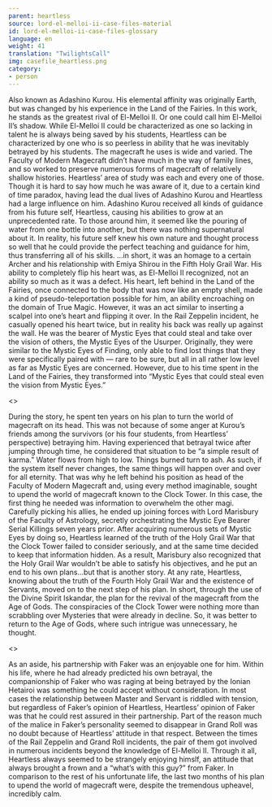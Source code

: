 ```yaml
---
parent: heartless
source: lord-el-melloi-ii-case-files-material
id: lord-el-melloi-ii-case-files-glossary
language: en
weight: 41
translation: "TwilightsCall"
img: casefile_heartless.png
category:
- person
---
```


Also known as Adashino Kurou.
His elemental affinity was originally Earth, but was changed by his experience in the Land of the Fairies.
In this work, he stands as the greatest rival of El-Melloi II. Or one could call him El-Melloi II’s shadow. While El-Melloi II could be characterized as one so lacking in talent he is always being saved by his students, Heartless can be characterized by one who is so peerless in ability that he was inevitably betrayed by his students.
The magecraft he uses is wide and varied.
The Faculty of Modern Magecraft didn’t have much in the way of family lines, and so worked to preserve numerous forms of magecraft of relatively shallow histories. Heartless’ area of study was each and every one of those. Though it is hard to say how much he was aware of it, due to a certain kind of time paradox, having lead the dual lives of Adashino Kurou and Heartless had a large influence on him.
Adashino Kurou received all kinds of guidance from his future self, Heartless, causing his abilities to grow at an unprecedented rate. To those around him, it seemed like the pouring of water from one bottle into another, but there was nothing supernatural about it. In reality, his future self knew his own nature and thought process so well that he could provide the perfect teaching and guidance for him, thus transferring all of his skills.
…in short, it was an homage to a certain Archer and his relationship with Emiya Shirou in the Fifth Holy Grail War.
His ability to completely flip his heart was, as El-Melloi II recognized, not an ability so much as it was a defect. His heart, left behind in the Land of the Fairies, once connected to the body that was now like an empty shell, made a kind of pseudo-teleportation possible for him, an ability encroaching on the domain of True Magic. However, it was an act similar to inserting a scalpel into one’s heart and flipping it over.
In the Rail Zeppelin incident, he casually opened his heart twice, but in reality his back was really up against the wall.
He was the bearer of Mystic Eyes that could steal and take over the vision of others, the Mystic Eyes of the Usurper.
Originally, they were similar to the Mystic Eyes of Finding, only able to find lost things that they were specifically paired with — rare to be sure, but all in all rather low level as far as Mystic Eyes are concerned. However, due to his time spent in the Land of the Fairies, they transformed into “Mystic Eyes that could steal even the vision from Mystic Eyes.”

<>

During the story, he spent ten years on his plan to turn the world of magecraft on its head.
This was not because of some anger at Kurou’s friends among the survivors (or his four students, from Heartless’ perspective) betraying him. Having experienced that betrayal twice after jumping through time, he considered that situation to be “a simple result of karma.”
Water flows from high to low. Things burned turn to ash.
As such, if the system itself never changes, the same things will happen over and over for all eternity. That was why he left behind his position as head of the Faculty of Modern Magecraft and, using every method imaginable, sought to upend the world of magecraft known to the Clock Tower.
In this case, the first thing he needed was information to overwhelm the other magi.
Carefully picking his allies, he ended up joining forces with Lord Marisbury of the Faculty of Astrology, secretly orchestrating the Mystic Eye Bearer Serial Killings seven years prior. After acquiring numerous sets of Mystic Eyes by doing so, Heartless learned of the truth of the Holy Grail War that the Clock Tower failed to consider seriously, and at the same time decided to keep that information hidden.
As a result, Marisbury also recognized that the Holy Grail War wouldn’t be able to satisfy his objectives, and he put an end to his own plans…but that is another story.
At any rate, Heartless, knowing about the truth of the Fourth Holy Grail War and the existence of Servants, moved on to the next step of his plan. In short, through the use of the Divine Spirit Iskandar, the plan for the revival of the magecraft from the Age of Gods. The conspiracies of the Clock Tower were nothing more than scrabbling over Mysteries that were already in decline. So, it was better to return to the Age of Gods, where such intrigue was unnecessary, he thought.

<>

As an aside, his partnership with Faker was an enjoyable one for him.
Within his life, where he had already predicted his own betrayal, the companionship of Faker who was raging at being betrayed by the Ionian Hetairoi was something he could accept without consideration. In most cases the relationship between Master and Servant is riddled with tension, but regardless of Faker’s opinion of Heartless, Heartless’ opinion of Faker was that he could rest assured in their partnership.
Part of the reason much of the malice in Faker’s personality seemed to disappear in Grand Roll was no doubt because of Heartless’ attitude in that respect. Between the times of the Rail Zeppelin and Grand Roll incidents, the pair of them got involved in numerous incidents beyond the knowledge of El-Melloi II. Through it all, Heartless always seemed to be strangely enjoying himslf, an attitude that always brought a frown and a “what’s with this guy?” from Faker.
In comparison to the rest of his unfortunate life, the last two months of his plan to upend the world of magecraft were, despite the tremendous upheavel, incredibly calm.
